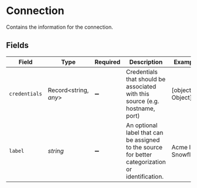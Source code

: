 # Connection

Contains the information for the connection.


## Fields

| Field                                                                                             | Type                                                                                              | Required                                                                                          | Description                                                                                       | Example                                                                                           |
| ------------------------------------------------------------------------------------------------- | ------------------------------------------------------------------------------------------------- | ------------------------------------------------------------------------------------------------- | ------------------------------------------------------------------------------------------------- | ------------------------------------------------------------------------------------------------- |
| `credentials`                                                                                     | Record<string, *any*>                                                                             | :heavy_minus_sign:                                                                                | Credentials that should be associated with this source (e.g. hostname, port)                      | [object Object]                                                                                   |
| `label`                                                                                           | *string*                                                                                          | :heavy_minus_sign:                                                                                | An optional label that can be assigned to the source for better categorization or identification. | Acme Inc. Snowflake                                                                               |